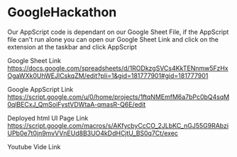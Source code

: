 # GoogleHackathon

Our AppScript code is dependant on our Google Sheet File, if the AppScript file can't run alone you can open our Google Sheet Link and click on the extension at the taskbar and click AppScript


Google Sheet Link
https://docs.google.com/spreadsheets/d/1RODkzgSVCs4KkTENnmw5FzHxOgaWXk0UhWEJlCskqZM/edit?pli=1&gid=181777901#gid=181777901

Google AppScript Link
https://script.google.com/u/0/home/projects/1ftqNMEmfM6a7bPc0bQ4sqM0qlBECxJ_QmSoiFystVDWtaA-qmasR-Q6E/edit

Deployed html UI Page Link
https://script.google.com/macros/s/AKfycbyCcCO_2JLbKC_nGJ55G9RAbziUPb0e7t0jn9mvVVnEUd8B3UO4kDdHCjtU_BS0q7Ct/exec

Youtube Vide Link


